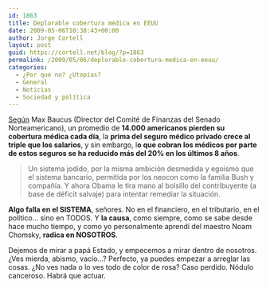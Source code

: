 ```yaml
---
id: 1863
title: Deplorable cobertura médica en EEUU
date: 2009-05-06T10:38:43+00:00
author: Jorge Cortell
layout: post
guid: https://cortell.net/blog/?p=1863
permalink: /2009/05/06/deplorable-cobertura-medica-en-eeuu/
categories:
  - ¿Por qué no? ¿Utopías?
  - General
  - Noticias
  - Sociedad y polí­tica
---
```

<a title="https://www.healthimaging.com/index.php?option=com_articles&view=article&id=17330" href="https://www.healthimaging.com/index.php?option=com_articles&view=article&id=17330" target="_blank">Según</a> Max Baucus (Director del Comité de Finanzas del Senado Norteamericano), un promedio de **14.000 americanos pierden su cobertura médica cada día**, la **prima del seguro médico privado crece al triple que los salarios**, y sin embargo, l**o que cobran los médicos por parte de estos seguros se ha reducido más del 20% en los últimos 8 años**.

> Un sistema jodido, por la misma ambición desmedida y egoísmo que el sistema bancario, permitida por los neocon como la familia Bush y compañía. Y ahora Obama le tira mano al bolsillo del contribuyente (a base de déficit salvaje) para intentar remediar la situación.

**Algo falla en el SISTEMA**, señores. No en el financiero, en el tributario, en el político... sino en TODOS. Y **la causa**, como siempre, como se sabe desde hace mucho tiempo, y como yo personalmente aprendí del maestro Noam Chomsky, **radica en NOSOTROS**.

Dejemos de mirar a papá Estado, y empecemos a mirar dentro de nosotros. ¿Ves mierda, abismo, vacío...? Perfecto, ya puedes empezar a arreglar las cosas. ¿No ves nada o lo ves todo de color de rosa? Caso perdido. Nódulo canceroso. Habrá que actuar.